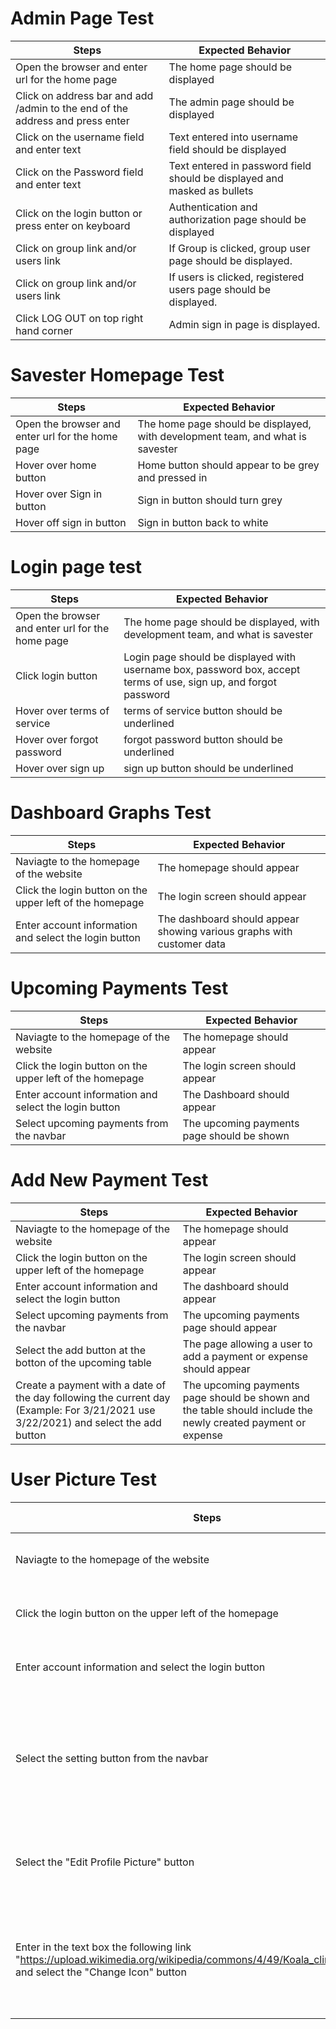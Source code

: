 # Admin Page Test
| Steps  | Expected Behavior |
| ------------- | ------------- |
| Open the browser and enter url for the home page | The home page should be displayed |
| Click on address bar and add /admin to the end of the address and press enter | The admin page should be displayed |
| Click on the username field and enter text | Text entered into username field should be displayed |
|Click on the Password field and enter text | Text entered in password field should be displayed and masked as bullets |
| Click on the login button or press enter on keyboard | Authentication and authorization page should be displayed |
| Click on group link and/or users link | If Group is clicked, group user page should be displayed. |
| Click on group link and/or users link | If users is clicked, registered users page should be displayed. | 
| Click LOG OUT on top right hand corner | Admin sign in page is displayed. |                                          
</pre>

# Savester Homepage Test
| Steps  | Expected Behavior |
| ------------- | ------------- |
| Open the browser and enter url for the home page | The home page should be displayed, with development team, and what is savester |
| Hover over home button | Home button should appear to be grey and pressed in |
| Hover over Sign in button | Sign in button should turn grey |
|Hover off sign in button | Sign in button back to white |                                      
</pre>

# Login page test
| Steps  | Expected Behavior |
| ------------- | ------------- |
| Open the browser and enter url for the home page | The home page should be displayed, with development team, and what is savester |
| Click login button | Login page should be displayed with username box, password box, accept terms of use, sign up, and forgot password |
| Hover over terms of service | terms of service button should be underlined |
| Hover over forgot password | forgot password button should be underlined |
| Hover over sign up | sign up button should be underlined |
</pre>

# Dashboard Graphs Test
| Steps  | Expected Behavior |
| ------------- | ------------- |
| Naviagte to the homepage of the website | The homepage should appear |
| Click the login button on the upper left of the homepage | The login screen should appear |
| Enter account information and select the login button | The dashboard should appear showing various graphs with customer data |
</pre>

# Upcoming Payments Test
| Steps  | Expected Behavior |
| ------------- | ------------- |
| Naviagte to the homepage of the website | The homepage should appear |
| Click the login button on the upper left of the homepage | The login screen should appear |
| Enter account information and select the login button | The Dashboard should appear |
| Select upcoming payments from the navbar | The upcoming payments page should be shown |

# Add New Payment Test
| Steps  | Expected Behavior |
| ------------- | ------------- |
| Naviagte to the homepage of the website | The homepage should appear |
| Click the login button on the upper left of the homepage | The login screen should appear |
| Enter account information and select the login button | The dashboard should appear |
| Select upcoming payments from the navbar | The upcoming payments page should appear |
| Select the add button at the botton of the upcoming table | The page allowing a user to add a payment or expense should appear |
| Create a payment with a date of the day following the current day (Example: For 3/21/2021 use 3/22/2021) and select the add button| The upcoming payments page should be shown and the table should include the newly created payment or expense | 
</pre>

# User Picture Test
| Steps  | Expected Behavior |
| ------------- | ------------- |
| Naviagte to the homepage of the website | The homepage should appear |
| Click the login button on the upper left of the homepage | The login screen should appear |
| Enter account information and select the login button | The dashboard should appear |
| Select the setting button from the navbar | The user settings page should appear showing all non-sensitive user information |
| Select the "Edit Profile Picture" button | A page with a text entry box for a link should appear |
| Enter in the text box the following link "https://upload.wikimedia.org/wikipedia/commons/4/49/Koala_climbing_tree.jpg" and select the "Change Icon" button | The user information page should be shown with a koala as the new profile picture |
